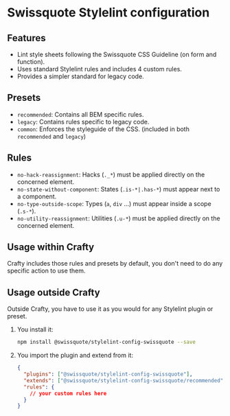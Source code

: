 # Swissquote Stylelint configuration

## Features

- Lint style sheets following the Swissquote CSS Guideline (on form and
  function).
- Uses standard Stylelint rules and includes 4 custom rules.
- Provides a simpler standard for legacy code.

## Presets

- `recommended`: Contains all BEM specific rules.
- `legacy`: Contains rules specific to legacy code.
- `common`: Enforces the styleguide of the CSS. (included in both `recommended`
  and `legacy`)

## Rules

- `no-hack-reassignment`: Hacks (`._*`) must be applied directly on the
  concerned element.
- `no-state-without-component`: States (`.is-*|.has-*`) must appear next to a
  component.
- `no-type-outside-scope`: Types (`a`, `div` ...) must appear inside a scope
  (`.s-*`).
- `no-utility-reassignment`: Utilities (`.u-*`) must be applied directly on the
  concerned element.

## Usage within Crafty

Crafty includes those rules and presets by default, you don't need to do any
specific action to use them.

## Usage outside Crafty

Outside Crafty, you have to use it as you would for any Stylelint plugin or
preset.

1.  You install it:

    ```bash
    npm install @swissquote/stylelint-config-swissquote --save
    ```

1.  You import the plugin and extend from it:
    ```json
    {
      "plugins": ["@swissquote/stylelint-config-swissquote"],
      "extends": ["@swissquote/stylelint-config-swissquote/recommended"],
      "rules": {
        // your custom rules here
      }
    }
    ```
